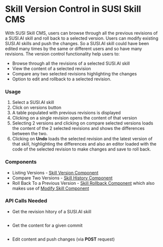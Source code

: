 # Skill Version Control in SUSI Skill CMS

With SUSI Skill CMS, users can browse through all the previous revisions of a SUSI.AI skill and roll back to a selected version. Users can modify existing SUSI.AI skills and push the changes. So a SUSI.AI skill could have been edited many times by the same or different users and so have many revisions. The version control functionality help users to:

  - Browse through all the revisions of a selected SUSI.AI skill
  - View the content of a selected revision
  - Compare any two selected revisions highlighting the changes
  - Option to edit and rollback to a selected revision.

### Usage

1.  Select a SUSI.AI skill
2.  Click on versions button
3.  A table populated with previous revisions is displayed
4.  Clicking on a single revision opens the content of that version
5.  Selecting 2 versions and clicking on compare selected versions loads the content of the 2 selected revisions and shows the differences between the two.
6.  Clicking on **Undo** loads the selected revision and the latest version of that skill, highlighting the differences and also an editor loaded with the code of the selected revision to make changes and save to roll back.

### Components

  - Listing Versions - [Skill Version Component](https://github.com/fossasia/susi_skill_cms/tree/master/src/components/BrowseSkill)
  - Compare Two Versions - [Skill History Component](https://github.com/fossasia/susi_skill_cms/tree/master/src/components/SkillHistory)
  - Roll Back To a Previous Version - [Skill Rollback Component](https://github.com/fossasia/susi_skill_cms/tree/master/src/components/SkillRollBack) which also makes use of [Modify Skill Component](https://github.com/fossasia/susi_skill_cms/tree/master/src/components/SkillEditor)

### API Calls Needed

  - Get the revision hitory of a SUSI.AI skill
  ```  https://api.susi.ai/cms/getSkillHistory.json?model=MODEL&group=GROUP&language=LANGUAGE&skill=SKILL_NAME
  ```

  - Get the content for a given commit
  ```  https://api.susi.ai/cms/getSkillHistory.json?model=MODEL&group=GROUP&language=LANGUAGE&skill=SKILL_NAME&commitID=COMMIT_ID
  ```

  - Edit content and push changes (via **POST** request)
  ```  https://api.susi.ai/cms/modifySkill.json
  ```
